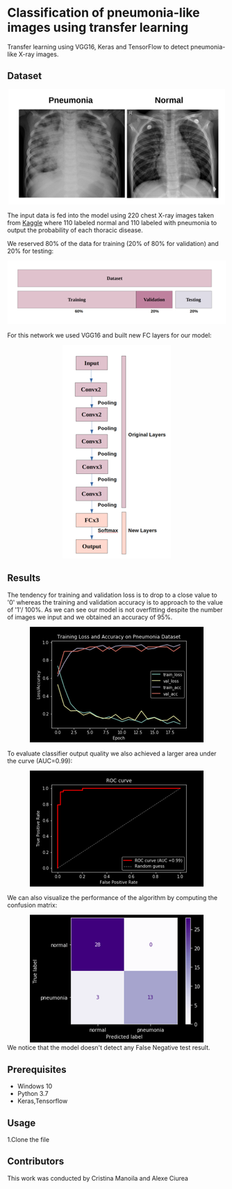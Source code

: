 # Classification of pneumonia-like images using transfer learning 
Transfer learning using VGG16, Keras and TensorFlow to detect pneumonia-like X-ray images.

## Dataset

<div align=center><img width="500" src="./images/pneumon-normal.PNG"/></div>

The input data is fed into the model using 220 chest X-ray images taken from [Kaggle](https://www.kaggle.com/paultimothymooney/chest-xray-pneumonia) where 110 labeled normal and 110 labeled with pneumonia to output the probability of each thoracic disease.

We reserved 80% of the data for training (20% of 80% for validation) and 20% for testing:
<div align=center><img width="700" src="./images/trainval-test.PNG"/></div>

For this network we used VGG16 and built new FC layers for our model:
<div align=center><img width="250" src="./images/Layers.PNG"/></div>

## Results 
The tendency for training and validation loss is to drop to a close value to '0' whereas the training and validation accuracy is to approach to the value of '1'/ 100%. 
As we can see our model is not overfitting despite the number of images we input and we obtained an accuracy of 95%.
<div align=center><img width="400" src="./images/acc_loss.png"/></div>

To evaluate classifier output quality we also achieved a larger area under the curve (AUC=0.99):
<div align=center><img width="400" src="./images/ROCcurve.png"/></div>

We can also visualize the performance of the algorithm by computing the confusion matrix:
<div align=center><img width="400" src="./images/confusion_matrix.png"/></div>
We notice that the model doesn't detect any False Negative test result.

## Prerequisites
- Windows 10
- Python 3.7
- Keras,Tensorflow

## Usage
1.Clone the file

## Contributors
This work was conducted by Cristina Manoila and Alexe Ciurea





